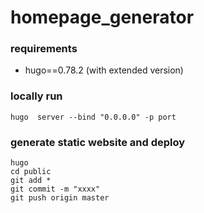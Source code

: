 # homepage_generator

### requirements
- hugo==0.78.2 (with extended version)


### locally run
```
hugo  server --bind "0.0.0.0" -p port
```

### generate static website and deploy
```
hugo
cd public
git add *
git commit -m "xxxx"
git push origin master
```
